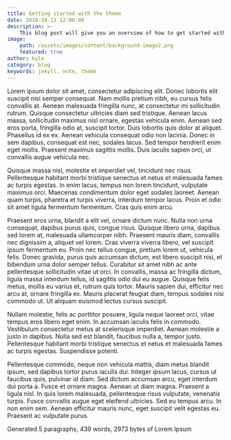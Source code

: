 ```yaml
---
title: Getting started with the theme
date: 2018-10-11 12:00:00
description: >-
    This blog post will give you an overview of how to get started with the theme
image:
    path: /assets/images/content/background-image2.png
    featured: true
author: kyle
category: blog
keywords: jekyll, note, theme
---
```

Lorem ipsum dolor sit amet, consectetur adipiscing elit. Donec lobortis elit suscipit nisi semper consequat. Nam mollis pretium nibh, eu cursus felis convallis at. Aenean malesuada fringilla nunc, at consectetur mi sollicitudin rutrum. Quisque consectetur ultricies diam sed tristique. Aenean lacus massa, sollicitudin maximus nisl ornare, egestas vehicula enim. Aenean sed eros porta, fringilla odio at, suscipit tortor. Duis lobortis quis dolor at aliquet. Phasellus id ex ex. Aenean vehicula consequat odio non lacinia. Donec in sem dapibus, consequat est nec, sodales lacus. Sed tempor hendrerit enim eget mollis. Praesent maximus sagittis mollis. Duis iaculis sapien orci, ut convallis augue vehicula nec.

Quisque massa nisl, molestie et imperdiet vel, tincidunt nec risus. Pellentesque habitant morbi tristique senectus et netus et malesuada fames ac turpis egestas. In enim lacus, tempus non lorem tincidunt, vulputate maximus orci. Maecenas condimentum dolor eget sodales laoreet. Aenean quam turpis, pharetra et turpis viverra, interdum tempor lacus. Proin et odio sit amet ligula fermentum fermentum. Cras quis enim arcu.

Praesent eros urna, blandit a elit vel, ornare dictum nunc. Nulla non urna consequat, dapibus purus quis, congue risus. Quisque libero urna, dapibus sed lorem at, malesuada ullamcorper nibh. Praesent mauris diam, convallis nec dignissim a, aliquet vel lorem. Cras viverra viverra libero, vel suscipit ipsum fermentum eu. Proin nec tellus congue, pretium lorem ut, vehicula felis. Donec gravida, purus quis accumsan dictum, est libero suscipit nisi, et bibendum urna dolor semper tellus. Curabitur sit amet nibh ac ante pellentesque sollicitudin vitae ut orci. In convallis, massa ac fringilla dictum, ligula massa interdum tellus, id sagittis odio dui eu augue. Quisque felis metus, mollis eu varius et, rutrum quis tortor. Mauris sapien dui, efficitur nec arcu at, ornare fringilla ex. Mauris placerat feugiat diam, tempus sodales nisi commodo ut. Ut aliquam euismod lectus cursus suscipit.

Nullam molestie, felis ac porttitor posuere, ligula neque laoreet orci, vitae tempus eros libero eget enim. In accumsan iaculis felis in commodo. Vestibulum consectetur metus at scelerisque imperdiet. Aenean molestie a justo in dapibus. Nulla sed est blandit, faucibus nulla a, tempor justo. Pellentesque habitant morbi tristique senectus et netus et malesuada fames ac turpis egestas. Suspendisse potenti.

Pellentesque commodo, neque non vehicula mattis, diam metus blandit ipsum, sed dapibus tortor purus iaculis dui. Integer ipsum lacus, cursus ut faucibus quis, pulvinar id diam. Sed dictum accumsan arcu, eget interdum dui porta a. Fusce et ornare magna. Aenean ut diam magna. Praesent a ligula nisl. In quis lorem malesuada, pellentesque risus vulputate, venenatis turpis. Fusce convallis augue eget eleifend ultricies. Sed eu tempus arcu. In non enim sem. Aenean efficitur mauris nunc, eget suscipit velit egestas eu. Praesent ac vulputate purus.

Generated 5 paragraphs, 439 words, 2973 bytes of Lorem Ipsum

